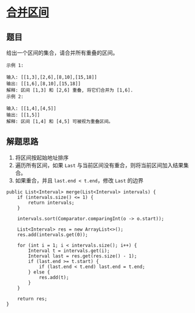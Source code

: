 # [合并区间](https://leetcode-cn.com/explore/interview/card/bytedance/243/array-and-sorting/1046/)

## 题目

给出一个区间的集合，请合并所有重叠的区间。

```
示例 1:

输入: [[1,3],[2,6],[8,10],[15,18]]
输出: [[1,6],[8,10],[15,18]]
解释: 区间 [1,3] 和 [2,6] 重叠, 将它们合并为 [1,6].
示例 2:

输入: [[1,4],[4,5]]
输出: [[1,5]]
解释: 区间 [1,4] 和 [4,5] 可被视为重叠区间。
```

## 解题思路

  1. 将区间按起始地址排序
  2. 遍历所有区间，如果 `Last` 与当前区间没有重合，则将当前区间加入结果集合。
  3. 如果重合，并且 `last.end < t.end`，修改 `Last` 的边界

```
public List<Interval> merge(List<Interval> intervals) {
    if (intervals.size() <= 1) {
        return intervals;
    }

    intervals.sort(Comparator.comparingInt(o -> o.start));

    List<Interval> res = new ArrayList<>();
    res.add(intervals.get(0));

    for (int i = 1; i < intervals.size(); i++) {
        Interval t = intervals.get(i);
        Interval last = res.get(res.size() - 1);
        if (last.end >= t.start) {
            if (last.end < t.end) last.end = t.end;
        } else {
            res.add(t);
        }
    }

    return res;
}
```
